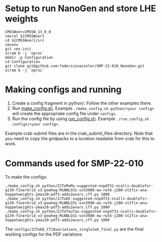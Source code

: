 # Setup to run NanoGen and store LHE weights
```
CMSSWver=CMSSW_13_0_0
cmsrel ${CMSSWver}
cd ${CMSSWver}/src
cmsenv
git cms-init
scram b -j `nproc`
mkdir -p Configuration
cd Configuration
git clone git@github.com:federicovazzoler/SMP-22-010_NanoGen.git
scram b -j `nproc`

```

# Making configs and running

1. Create a config fragment in python/<your config>. Follow the other examples there.
2. Run [make_config.sh](make_config.sh). Example `./make_config.sh python/<your config>` will create the appropriate config file under `configs`.
3. Run the config file by using [run_config.sh](run_config.sh). Example `./run_config.sh configs/<your config>`.

Example crab submit files are in the crab_submit_files directory. Note that you need to copy the gridpacks to a location readable from crab for this to work.

# Commands used for SMP-22-010

To make the configs:
```
./make_config.sh python/ZJToMuMu-suggested-nnpdf31-ncalls-doublefsr-q139-finerGrid_v3-powheg-MiNNLO31-svn3900-ew-rwl6-j200-st2fix-ana-hoppetweights-ymax20-pdf3-adds2wvars_cff.py 1000
./make_config.sh python/ZJToEE-suggested-nnpdf31-ncalls-doublefsr-q139-finerGrid_v3-powheg-MiNNLO31-svn3900-ew-rwl6-j200-st2fix-ana-hoppetweights-ymax20-pdf3-adds2wvars_cff.py 1000
./make_config.sh python/ZJToTauTau-suggested-nnpdf31-ncalls-doublefsr-q139-finerGrid_v3-powheg-MiNNLO31-svn3900-ew-rwl6-j200-st2fix-ana-hoppetweights-ymax20-pdf3-adds2wvars_cff.py 1000

```

The `configs/ZJToEE_CT18variations_singleJob_final.py` are the final working configs for the PDF variations
